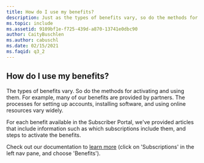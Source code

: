 ```yaml
---
title: How do I use my benefits?
description: Just as the types of benefits vary, so do the methods for activating and using them. For example, many of our benefits are provided by...
ms.topic: include
ms.assetid: 9109bf1e-f725-439d-a870-13741e0dbc90
author: CaityBuschlen
ms.author: cabuschl
ms.date: 02/15/2021
ms.faqid: q3_2
---
```


## How do I use my benefits?

The types of benefits vary.  So do the methods for activating and using them. For example, many of our benefits are provided by partners.  The processes for setting up accounts, installing software, and using online resources vary widely.

For each benefit available in the Subscriber Portal, we've provided articles that include information such as which subscriptions include them, and steps to activate the benefits.

Check out our documentation to [learn more](https://docs.microsoft.com/visualstudio/subscriptions/whats-new-in-subscriptions) (click on 'Subscriptions' in the left nav pane, and choose 'Benefits').
